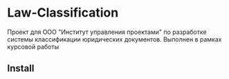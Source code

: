 # Law-Classification
Проект для ООО "Институт управления проектами" по разработке системы классификации юридических документов. Выполнен в рамках курсовой работы

## Install
